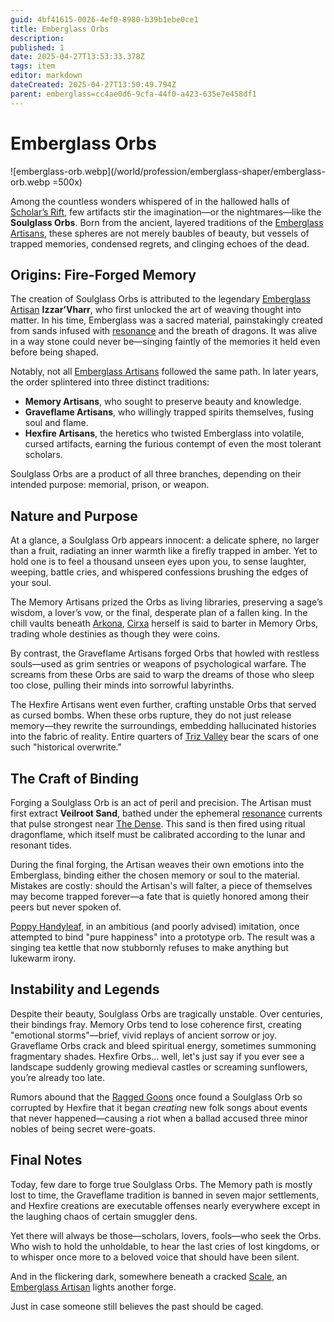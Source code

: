 ```yaml
---
guid: 4bf41615-0026-4ef0-8980-b39b1ebe0ce1
title: Emberglass Orbs
description: 
published: 1
date: 2025-04-27T13:53:33.378Z
tags: item
editor: markdown
dateCreated: 2025-04-27T13:50:49.794Z
parent: emberglass=cc4ae0d6-9cfa-44f0-a423-635e7e458df1
---
```


# Emberglass Orbs

![emberglass-orb.webp](/world/profession/emberglass-shaper/emberglass-orb.webp =500x)

Among the countless wonders whispered of in the hallowed halls of [Scholar’s Rift](/geography/settlement/enclave/scholars-rift/scholars-rift.md), few artifacts stir the imagination—or the nightmares—like the **Soulglass Orbs**. Born from the ancient, layered traditions of the [Emberglass Artisans](/structure/society/profession/emberglass-artisan.md), these spheres are not merely baubles of beauty, but vessels of trapped memories, condensed regrets, and clinging echoes of the dead.

## Origins: Fire-Forged Memory
The creation of Soulglass Orbs is attributed to the legendary [Emberglass Artisan](/structure/society/profession/emberglass-artisan.md) **Izzar’Vharr**, who first unlocked the art of weaving thought into matter. In his time, Emberglass was a sacred material, painstakingly created from sands infused with [resonance](/generated/resonance/resonance.md) and the breath of dragons. It was alive in a way stone could never be—singing faintly of the memories it held even before being shaped.

Notably, not all [Emberglass Artisans](/structure/society/profession/emberglass-artisan.md) followed the same path. In later years, the order splintered into three distinct traditions:
- **Memory Artisans**, who sought to preserve beauty and knowledge.
- **Graveflame Artisans**, who willingly trapped spirits themselves, fusing soul and flame.
- **Hexfire Artisans**, the heretics who twisted Emberglass into volatile, cursed artifacts, earning the furious contempt of even the most tolerant scholars.

Soulglass Orbs are a product of all three branches, depending on their intended purpose: memorial, prison, or weapon.

## Nature and Purpose
At a glance, a Soulglass Orb appears innocent: a delicate sphere, no larger than a fruit, radiating an inner warmth like a firefly trapped in amber. Yet to hold one is to feel a thousand unseen eyes upon you, to sense laughter, weeping, battle cries, and whispered confessions brushing the edges of your soul.

The Memory Artisans prized the Orbs as living libraries, preserving a sage’s wisdom, a lover’s vow, or the final, desperate plan of a fallen king. In the chill vaults beneath [Arkona](/generated/city/arkona.md), [Cirxa](/being/character/cirxa.md) herself is said to barter in Memory Orbs, trading whole destinies as though they were coins.

By contrast, the Graveflame Artisans forged Orbs that howled with restless souls—used as grim sentries or weapons of psychological warfare. The screams from these Orbs are said to warp the dreams of those who sleep too close, pulling their minds into sorrowful labyrinths.

The Hexfire Artisans went even further, crafting unstable Orbs that served as cursed bombs. When these orbs rupture, they do not just release memory—they rewrite the surroundings, embedding hallucinated histories into the fabric of reality. Entire quarters of [Triz Valley](/geography/settlement/city/triz-valley.md) bear the scars of one such "historical overwrite."

## The Craft of Binding
Forging a Soulglass Orb is an act of peril and precision. The Artisan must first extract **Veilroot Sand**, bathed under the ephemeral [resonance](/generated/resonance/resonance.md) currents that pulse strongest near [The Dense](/generated/the-dense/the-dense.md). This sand is then fired using ritual dragonflame, which itself must be calibrated according to the lunar and resonant tides.

During the final forging, the Artisan weaves their own emotions into the Emberglass, binding either the chosen memory or soul to the material. Mistakes are costly: should the Artisan's will falter, a piece of themselves may become trapped forever—a fate that is quietly honored among their peers but never spoken of.

[Poppy Handyleaf](/being/character/poppy-handyleaf.md), in an ambitious (and poorly advised) imitation, once attempted to bind "pure happiness" into a prototype orb. The result was a singing tea kettle that now stubbornly refuses to make anything but lukewarm irony.

## Instability and Legends
Despite their beauty, Soulglass Orbs are tragically unstable. Over centuries, their bindings fray. Memory Orbs tend to lose coherence first, creating "emotional storms"—brief, vivid replays of ancient sorrow or joy. Graveflame Orbs crack and bleed spiritual energy, sometimes summoning fragmentary shades. Hexfire Orbs... well, let's just say if you ever see a landscape suddenly growing medieval castles or screaming sunflowers, you’re already too late.

Rumors abound that the [Ragged Goons](/structure/society/factions/ragged-goons.md) once found a Soulglass Orb so corrupted by Hexfire that it began *creating* new folk songs about events that never happened—causing a riot when a ballad accused three minor nobles of being secret were-goats.

## Final Notes
Today, few dare to forge true Soulglass Orbs. The Memory path is mostly lost to time, the Graveflame tradition is banned in seven major settlements, and Hexfire creations are executable offenses nearly everywhere except in the laughing chaos of certain smuggler dens.

Yet there will always be those—scholars, lovers, fools—who seek the Orbs. Who wish to hold the unholdable, to hear the last cries of lost kingdoms, or to whisper once more to a beloved voice that should have been silent.

And in the flickering dark, somewhere beneath a cracked [Scale](/geography/landmark/scale.md), an [Emberglass Artisan](/structure/society/profession/emberglass-artisan.md) lights another forge.

Just in case someone still believes the past should be caged.
